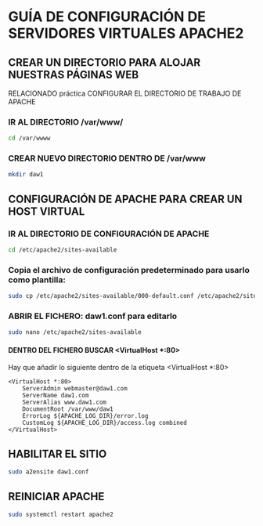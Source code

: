# GUÍA DE CONFIGURACIÓN DE SERVIDORES VIRTUALES APACHE2

## CREAR UN DIRECTORIO PARA ALOJAR NUESTRAS PÁGINAS WEB

RELACIONADO práctica CONFIGURAR EL DIRECTORIO DE TRABAJO DE APACHE

### IR AL DIRECTORIO /var/www/
```bash
cd /var/wwww
```
### CREAR NUEVO DIRECTORIO DENTRO DE /var/www
```bash
mkdir daw1
```
## CONFIGURACIÓN DE APACHE PARA CREAR UN HOST VIRTUAL 
### IR AL DIRECTORIO DE CONFIGURACIÓN DE APACHE
```bash
cd /etc/apache2/sites-available
```
### Copia el archivo de configuración predeterminado para usarlo como plantilla:
```bash
sudo cp /etc/apache2/sites-available/000-default.conf /etc/apache2/sites-available/daw1.conf.
```

### ABRIR EL FICHERO: daw1.conf para editarlo
```bash
sudo nano /etc/apache2/sites-available
```

#### DENTRO DEL FICHERO BUSCAR <VirtualHost *:80>

Hay que añadir lo siguiente dentro de la etiqueta <VirtualHost *:80>

```
<VirtualHost *:80>
    ServerAdmin webmaster@daw1.com
    ServerName daw1.com
    ServerAlias www.daw1.com
    DocumentRoot /var/www/daw1
    ErrorLog ${APACHE_LOG_DIR}/error.log
    CustomLog ${APACHE_LOG_DIR}/access.log combined
</VirtualHost>

```

## HABILITAR EL SITIO
```bash
sudo a2ensite daw1.conf
```

## REINICIAR APACHE
```bash
sudo systemctl restart apache2
```


